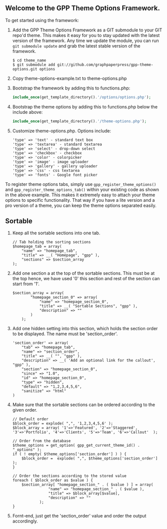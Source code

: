 ## Welcome to the GPP Theme Options Framework.

To get started using the framework:

1. Add the GPP Theme Options Framework as a GIT submodule to your GIT repo'd theme. This makes it easy for you to stay updated with the latest version of the framework. Any time we update the module, you can run `git submodule update` and grab the latest stable version of the framework.

    ```
    $ cd theme_name
    $ git submodule add git://github.com/graphpaperpress/gpp-theme-options.git options
    ```
2. Copy theme-options-example.txt to theme-options.php
3. Bootstrap the framework by adding this to functions.php:

    ```php
    include_once(get_template_directory().'/options/options.php');
    ```
4. Bootstrap the theme options by adding this to functions.php below the include above:

    ```php
    include_once(get_template_directory().'/theme-options.php');
    ```
5. Customize theme-options.php. Options include:

    ```
    'type' => 'text' - standard text box
    'type' => 'textarea' - standard textarea
    'type' => 'select' - drop-down select
    'type' => 'checkbox' - checkbox
    'type' => 'color' - colorpicker
    'type' => 'image' - image uploader
    'type' => 'gallery' - gallery uploader
    'type' => 'css' - css textarea
    'type' => 'fonts' - Google font picker
    ```

To register theme options tabs, simply use `gpp_register_theme_options()` and `gpp_register_theme_options_tab()` within your existing code as shown in the above example. This makes it extremely easy to attach your theme options to specific functionality. That way if you have a lite version and a pro version of a theme, you can keep the theme options separated easily.

## Sortable ##

1. Keep all the sortable sections into one tab.
    ```
    // Tab holding the sorting sections
    $homepage_tab = array(
        "name" => "homepage_tab",
        "title" => __( "Homepage", "gpp" ),
        "sections" => $section_array
    );
    ```
2. Add one section a at the top of the sortable sections. This must be at the top hence, we have used '0' this section and rest of the section can start from '1'.
    ```
    $section_array = array(
            "homepage_section_0" => array(
                "name" => "homepage_section_0",
                "title" => __( "Sortable Sections", "gpp" ),
                "description" => ""
            )
        );
    ```
3. Add one hidden setting into this section, which holds the section order to be displayed. The name must be 'section_order'.
    ```
    'section_order' => array(
        "tab" => "homepage_tab",
        "name" => "section_order",
        "title" => __( "", "gpp" ),
        "description" => __( 'Add an optional link for the callout', "gpp" ),
        "section" => "homepage_section_0",
        "since" => "1.0",
        "id" => "homepage_section_0",
        "type" => "hidden",
        "default" => "1,2,3,4,5,6",
        "sanitize" => "html"
    )
    ```
4. Make sure that the sortable sections can be ordered according to the given order.
    ```
    // Default order
    $block_order = explode( ",", '1,2,3,4,5,6' );
    $block_array = array( '1'=>'Featured', '2'=>'Staggered', '3'=>'Portfolio', '4'=>'Clients', '5'=>'Team', '6'=>'Callout'  );

    // Order from the database
    $theme_options = get_option( gpp_get_current_theme_id() . "_options" );
    if ( ! empty( $theme_options['section_order'] ) ) {
        $block_order =  explode( ",", $theme_options['section_order'] );
    }

    // Order the sections according to the stored value
    foreach ( $block_order as $value ) {
        $section_array[ "homepage_section_" . ( $value ) ] = array(
                    "name" => "homepage_section_" . ( $value ),
                    "title" => $block_array[$value],
                    "description" => ""
                );
    }

    ```
5. Fornt-end, just get the 'section_order' value and order the output accordingly.

